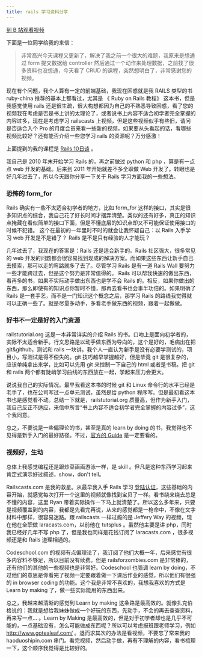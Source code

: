 ```yaml
---
title: rails 学习资料分享
---
```


[到 B 站观看视频](https://www.bilibili.com/video/BV1qe411x715)


下面是一位同学给我的来信：

>非常高兴今天课程又更新了，解决了我之前一个很大的难题，我原来是想通过 form 提交数据给 controller 然后通过一个动作来处理数据，之前找了很多资料也没想通，今天看了 CRUD 的课程，突然想明白了，非常感谢您的视频。

现在有个问题，我个人算有一定的前端基础，我现在困惑就是我 RAILS 类型的书 ruby-china 推荐的基本上都看过，尤其是 《 Ruby on Rails 教程》 这本书，但是我感觉使用 rails 还是很生疏，很大构想都因为自己的不熟悉导致困惑，看了您的视频我在考虑是否是书上讲的太理论了，或者说书上内容不适合初学者完全掌握的内容过多，现在是考虑学习 railscasts 上视频，但是这些视频似乎有些旧，请问是否适合入个 Pro 的月度会员来看一些新的视频，如果要从头看起的话，看哪些视频比较好？还有能否介绍一些您学习 rails 的资源呢？万分感激！‍

上面提到的我的课程是 [Rails 10日谈](http://haoqicat.com/happypeter/rails10-ri-tan) 。

我自己是 2010 年末开始学习 Rails 的，再之前做过 python 和 php ，算是有一点点 web 开发的基础。后来到 2011 年开始就差不多全职做 Web 开发了。转眼也是好几年过去了，所以今天跟你分享一下关于 Rails 学习方面我的一些想法。

### 恐怖的 form_for

Rails 确实有一些不太适合初学者的地方，比如 form_for 这样的接口，其实是很多知识点的综合，我自己花了好长时间才摆弄清楚。类似的还有好多，真正的知识点掩藏在看似简单的接口下面，但是不懂底层的知识点却又不可能保证使用接口的时候不犯错。
这个在最初的一年里时不时的就会让我怀疑自己：以 Rails 入手学习 web 开发是不是错了？ Rails 是不是只有经验的人才能玩？

几年过去了，我现在的答案是：Rails 还是适合新手的。Rails 社区强大，很多常见的 web 开发的问题都会很容易找到现成的解决方案。而如果这些东西让新手自己去摸索，那可以走的弯路就多了去了。尽管学习 Rails 是有一道 Rails Wall 要努力一些才能跨过去，但是这个努力是非常值得的。 Rails 可以帮我快速的做出东西，看再多的书，如果不实际动手做出东西也是学不会 Rails 的。相反，如果你做出的东西，那么即使有的知识点你暂时不懂，那再去看书也会事半功倍的。如果明确了 Rails 是一套手艺，而不是一门知识这个概念之后，那学习 Rails 的路线我觉得就可以正确一些了。就是尽量多动手，多看老手做东西的视频，跟着一起做做。

### 好书不一定是好的入门资源

railstutorial.org 这是一本非常详实的介绍 Rails 的书。口吻上是面向初学者的，实际不太适合新手。行文思路是以动手做东西为导向的，这个是好的，毛病出在把 git&github，测试和 rails 一块讲。我个人一直认为新手是没有必要学测试的，项目小，写测试是得不偿失的。git 技巧越早掌握越好，但是毕竟 git 是很复杂的，应该单纯拿出来学，比如可以先用 git 来控制一下自己的 html 或者是书稿。把 git 和 rails 两个都有陡峭学习曲线的东西放在一起，学起来压力会更大。

说说我自己的实际情况。最早我看这本书的时候 git 和 Linux 命令行的水平已经是老手了，也在公司写过一点单元测试，虽然是给 python 程序写。但是最初看这本书也是感觉看不动。总结一下就是，railstutorial.org 质量高，但作为新手入门，我自己反正不适应，来信中所言“书上内容不适合初学者完全掌握的内容过多”，这个我同意。

总之，不要说是一些偏理论的书，甚至是真的 learn by doing 的书，我觉得也不见得是新手入门的最好路径。不过，[官方的 Guide](http://guides.rubyonrails.org/) 是一定要看的。

### 视频好，生动
总体上我感觉编程还是跟炒菜画画游泳一样，是 skill 。但凡是这种东西学习起来肯定式演示好过叙述，show，don't tell。

Railscasts.com 是我的救星。从最早我入手 Rails 学习 [登陆认证](http://railscasts.com/episodes/250-authentication-from-scratch-revised)，这些基础的内容开始，就感觉每次打开一个这里的视频就像找到宝贝了一样。看书绕来绕去总是不懂的内容，这里 Ryan 带着实际操作一下马上就清楚了。所以这么多年来，只要是视频覆盖到的内容，我都是先看完再说，从来的感觉都是一枪命中，不像在文字材料中那样，很容易迷路。跟 railscasts 一样过瘾的是 Jeffery Way 的视频，现在他在全职做 laracasts.com，以前他在 tutsplus 。虽然他主要是讲 php，同时我已经好几年不写 php 了，但是我也同样是花钱订阅了 laracasts.com ，很多视频还是和 Rails 道理相通的。

Codeschool.com 的视频有点偏理论了，我订阅了他们大概一年，后来感觉有很多内容料不够足，所以目前没有续费。但是 railsforzombies.com 是非常棒的，还有他们的其他的一些视频也是非常好。Codeschool 也强调 learn by doing，不过他们的意思是你看完了视频一定要跟着做一下课后作业的感觉，所以他们有很强的 in browser coding 的功能。这个我是非常不喜欢的，我想我喜欢的方式是 Learn by making 了，做一些实际能用的东西出来。

总之，我越来越清晰的感觉到 Learn by making 这条路是最高效的。就像扎克伯格说的：我就是想给我妹妹做成一个好玩的东西，先动手，不会的再去查查资料，再来写一点... 。Learn by Making 是最高效的，但是对于初学者却也是几乎不可能的，一点基础没有，怎么可能做成东西呢？所以可以考虑报班跟老师学习，例如 http://www.gotealeaf.com/ 。退而求其次的办法是看视频，不要忘了常来我的 haoduoshipin.com 串门。看完视频，然后动手做，再有不理解的内容，看书梳理一下，这个顺序我觉得是比较好的。
